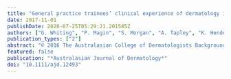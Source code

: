 ```yaml
---
title: "General practice trainees’ clinical experience of dermatology indicates a need for improved education: A cross-sectional analysis from the Registrar Clinical Encounters in Training Study"
date: 2017-11-01
publishDate: 2020-07-25T05:29:21.201585Z
authors: ["G. Whiting", "P. Magin", "S. Morgan", "A. Tapley", "K. Henderson", "C. Oldmeadow", "J. Ball", "M. van Driel", "N. Spike", "L. McArthur", "J. Scott", "N. Stocks"]
publication_types: ["2"]
abstract: "© 2016 The Australasian College of Dermatologists Background/Objectives: Skin conditions are commonly encountered in general practice but dermatology is underrepresented in undergraduate medical courses. Australian and international studies have shown that the dermatological diagnostic ability of general practitioners (GPs) is suboptimal, contributing to increased dermatology outpatient referrals. Dermatological experience in GP vocational training is thus of particular importance. We aimed to document the prevalence of skin disease presentations and the range of skin diseases encountered by GP trainees. We also sought to establish associations of GP trainee's skin disease experience, including their personal characteristics, consultation factors, and the actions arising from the consultation. Methods: This study took place in the Registrars Clinical Encounters in Training (ReCEnT) study. ReCEnT is an ongoing, prospective, multi-site cohort study of Australian GP trainees' consultations. A descriptive cross-sectional analysis was performed on trainees' consultation data. Results: In total, 645 individual trainees contributed data from 84 615 consultations. Altogether, 11% of all problems managed were skin problems. Infections, dermatitis, injury and wounds were the most common presentations. Associations of consultations for skin problems (compared with all other problems) included seeking in-consultation advice, planning patient follow up and generating learning goals. Conclusions: These findings suggest GP trainees find skin problems challenging and may indicate a need for more and better targeted undergraduate and GP trainee education."
featured: false
publication: "*Australasian Journal of Dermatology*"
doi: "10.1111/ajd.12493"
---
```


